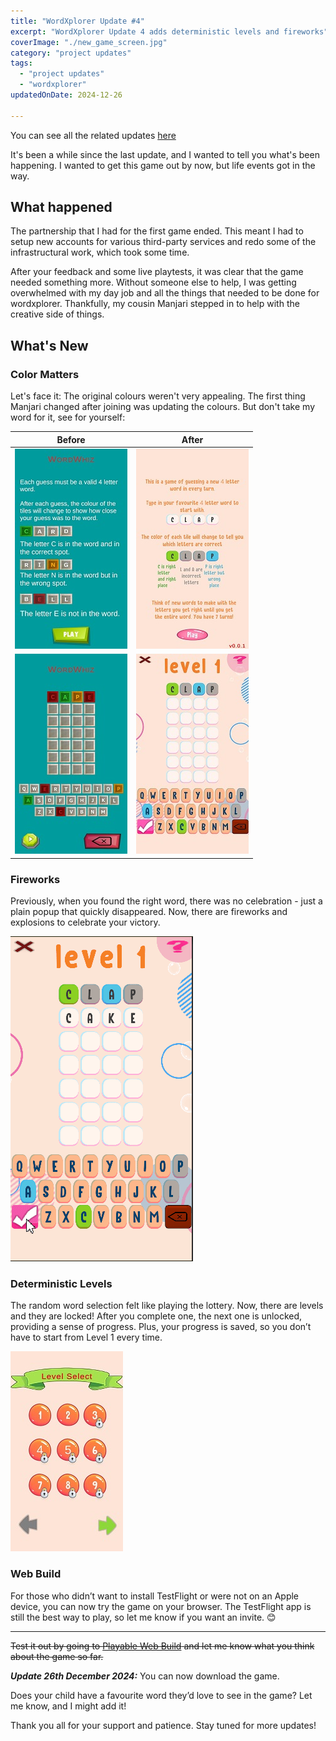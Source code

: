 ```yaml
---
title: "WordXplorer Update #4"
excerpt: "WordXplorer Update 4 adds deterministic levels and fireworks"
coverImage: "./new_game_screen.jpg"
category: "project updates"
tags:
  - "project updates"
  - "wordxplorer"
updatedOnDate: 2024-12-26

---
```


You can see all the related updates [here](/tags/wordxplorer)

It's been a while since the last update, and I wanted to tell you what's been happening. I wanted to get this game out by now, but life events got in the way.

## What happened

The partnership that I had for the first game ended. This meant I had to setup new accounts for various third-party services and redo some of the infrastructural work, which took some time.

After your feedback and some live playtests, it was clear that the game needed something more. Without someone else to help, I was getting overwhelmed with my day job and all the things that needed to be done for wordxplorer. Thankfully, my cousin Manjari stepped in to help with the creative side of things.

## What's New

### Color Matters

Let's face it: The original colours weren't very appealing. The first thing Manjari changed after joining was updating the colours. But don't take my word for it, see for yourself:

|                       Before                       |                       After                        |
|:--------------------------------------------------:|:--------------------------------------------------:|
| ![Old Instructions Screen](./old_instructions.jpg) | ![New Instructions Screen](./new_instructions.jpg) |
|     ![Old Game Screen](./old_game_screen.jpg)      |     ![New Game Screen](./new_game_screen.jpg)      |

### Fireworks

Previously, when you found the right word, there was no celebration - just a plain popup that quickly disappeared. Now, there are fireworks and explosions to celebrate your victory.

![Fireworks](./fireworks.gif)

### Deterministic Levels

The random word selection felt like playing the lottery. Now, there are levels and they are locked! After you complete one, the next one is unlocked, providing a sense of progress. Plus, your progress is saved, so you don’t have to start from Level 1 every time.

![Level Selection Screen](./level_screen.jpg)

### Web Build

For those who didn’t want to install TestFlight or were not on an Apple device, you can now try the game on your browser. The TestFlight app is still the best way to play, so let me know if you want an invite. 😊

---

~~Test it out by going to [Playable Web Build](https://golden-pony-d2c3f0.netlify.app/) and let me know what you think
about the game so far.~~

**_Update 26th December 2024:_** You can now download the game.

<?# AppStoreBadges LinkText="Get WordXplorer" AppStoreLinkUrl="wordxplorer-guess-the-word/id6504664783" /?>

Does your child have a favourite word they’d love to see in the game? Let me know, and I might add it!

Thank you all for your support and patience. Stay tuned for more updates!